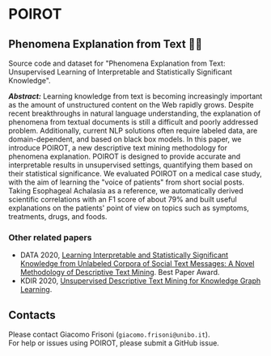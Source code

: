# POIROT
## Phenomena Explanation from Text 🕵️‍♂️

Source code and dataset for "Phenomena Explanation from Text: Unsupervised Learning of Interpretable and Statistically Significant Knowledge".

<b><i>Abstract:</i></b> Learning knowledge from text is becoming increasingly important as the amount of unstructured content on the Web rapidly grows. Despite recent breakthroughs in natural language understanding, the explanation of phenomena from textual documents is still a difficult and poorly addressed problem. Additionally, current NLP solutions often require labeled data, are domain-dependent, and based on black box models. In this paper, we introduce POIROT, a new descriptive text mining methodology for phenomena explanation. POIROT is designed to provide accurate and interpretable results in unsupervised settings, quantifying them based on their statistical significance. We evaluated POIROT on a medical case study, with the aim of learning the "voice of patients" from short social posts. Taking Esophageal Achalasia as a reference, we automatically derived scientific correlations with an F1 score of about 79\% and built useful explanations on the patients' point of view on topics such as symptoms, treatments, drugs, and foods.

### Other related papers
- DATA 2020, [Learning Interpretable and Statistically Significant Knowledge from Unlabeled Corpora of Social Text Messages: A Novel Methodology of Descriptive Text Mining](https://www.scitepress.org/PublicationsDetail.aspx?ID=c10WqNt1NgM=&t=1). Best Paper Award.
- KDIR 2020, [Unsupervised Descriptive Text Mining for Knowledge Graph Learning](https://www.scitepress.org/PublicationsDetail.aspx?ID=3mrzEAn57Cc=&t=1).

## Contacts
Please contact Giacomo Frisoni (`giacomo.frisoni@unibo.it`).</br>
For help or issues using POIROT, please submit a GitHub issue.
